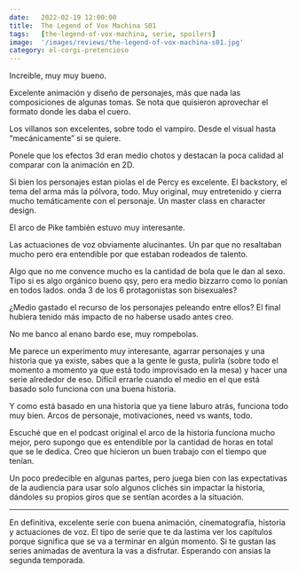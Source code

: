 ```yaml
---
date:   2022-02-19 12:00:00
title:  The Legend of Vox Machina S01
tags:   [the-legend-of-vox-machina, serie, spoilers]
image:  '/images/reviews/the-legend-of-vox-machina-s01.jpg'
category: el-corgi-pretencioso
---
```

Increible, muy muy bueno. 

Excelente animación y diseño de personajes, más que nada las composiciones de algunas tomas. Se nota que quisieron aprovechar el formato donde les daba el cuero.

Los villanos son excelentes, sobre todo el vampiro. Desde el visual hasta “mecánicamente” si se quiere.

Ponele que los efectos 3d eran medio chotos y destacan la poca calidad al comparar con la animación en 2D.

Si bien los personajes estan piolas el de Percy es excelente. El backstory, el tema del arma más la pólvora, todo. Muy original, muy entretenido y cierra mucho temáticamente con el personaje. Un master class en character design.

El arco de Pike también estuvo muy interesante.

Las actuaciones de voz obviamente alucinantes. Un par que no resaltaban mucho pero era entendible por que estaban rodeados de talento.

Algo que no me convence mucho es la cantidad de bola que le dan al sexo. Tipo si es algo orgánico bueno qsy, pero era medio bizzarro como lo ponían en todos lados. onda 3 de los 6 protagonistas son bisexuales?

¿Medio gastado el recurso de los personajes peleando entre ellos? El final hubiera tenido más impacto de no haberse usado antes creo.

No me banco al enano bardo ese, muy rompebolas.

Me parece un experimento muy interesante, agarrar personajes y una historia que ya existe, sabes que a la gente le gusta, pulirla (sobre todo el momento a momento ya que está todo improvisado en la mesa) y hacer una serie alrededor de eso. Difícil errarle cuando el medio en el que está basado solo funciona con una buena historia.

Y como está basado en una historia que ya tiene laburo atrás, funciona todo muy bien. Arcos de personaje, motivaciones, need vs wants, todo.

Escuché que en el podcast original el arco de la historia funciona mucho mejor, pero supongo que es entendible por la cantidad de horas en total que se le dedica. Creo que hicieron un buen trabajo con el tiempo que tenían.

Un poco predecible en algunas partes, pero juega bien con las expectativas de la audiencia para usar solo algunos clichés sin impactar la historia, dándoles su propios giros que se sentían acordes a la situación.

<hr>

En definitiva, excelente serie con buena animación, cinematografía, historia y actuaciones de voz. El tipo de serie que te da lastima ver los capítulos porque significa que se va a terminar en algún momento. Si te gustan las series animadas de aventura la vas a disfrutar. Esperando con ansias la segunda temporada.
